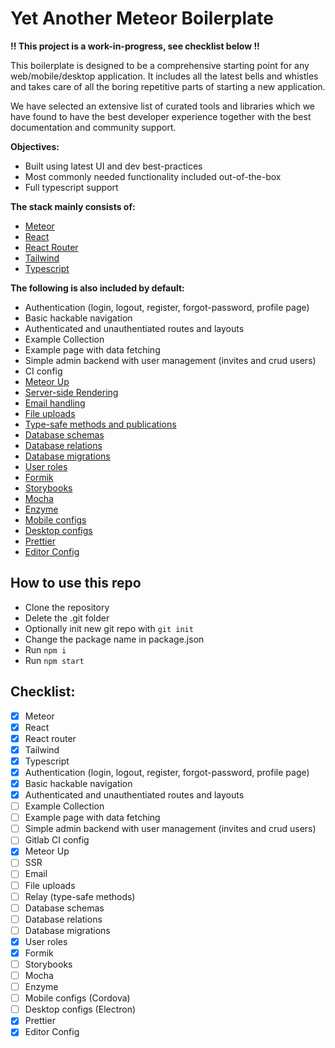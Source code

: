 # Yet Another Meteor Boilerplate

**!! This project is a work-in-progress, see checklist below !!**

This boilerplate is designed to be a comprehensive starting point for any web/mobile/desktop application. It includes all the latest bells and whistles and takes care of all the boring repetitive parts of starting a new application.

We have selected an extensive list of curated tools and libraries which we have found to have the best developer experience together with the best documentation and community support.

**Objectives:**
* Built using latest UI and dev best-practices
* Most commonly needed functionality included out-of-the-box
* Full typescript support

**The stack mainly consists of:**
* [Meteor](https://meteor.com/)
* [React](https://react.dev/)
* [React Router](https://reactrouter.com/en/main)
* [Tailwind](https://tailwindcss.com/)
* [Typescript](https://www.typescriptlang.org/)

**The following is also included by default:**
* Authentication (login, logout, register, forgot-password, profile page)
* Basic hackable navigation
* Authenticated and unauthentiated routes and layouts
* Example Collection
* Example page with data fetching
* Simple admin backend with user management (invites and crud users)
* CI config
* [Meteor Up](https://meteor-up.com/)
* [Server-side Rendering](https://docs.meteor.com/packages/server-render.html)
* [Email handling](https://docs.meteor.com/api/email.html)
* [File uploads](https://github.com/veliovgroup/Meteor-Files)
* [Type-safe methods and publications](https://github.com/zodern/meteor-relay)
* [Database schemas](https://github.com/Meteor-Community-Packages/meteor-collection2)
* [Database relations](https://github.com/cult-of-coders/grapher)
* [Database migrations](https://github.com/percolatestudio/meteor-migrations)
* [User roles](https://github.com/Meteor-Community-Packages/meteor-roles)
* [Formik](https://formik.org/)
* [Storybooks](https://storybook.js.org/)
* [Mocha](https://mochajs.org/)
* [Enzyme](https://enzymejs.github.io/enzyme/)
* [Mobile configs](https://guide.meteor.com/cordova)
* [Desktop configs](https://github.com/Meteor-Community-Packages/meteor-desktop)
* [Prettier](https://prettier.io/)
* [Editor Config](https://editorconfig.org/)


## How to use this repo

* Clone the repository
* Delete the .git folder
* Optionally init new git repo with `git init`
* Change the package name in package.json
* Run `npm i`
* Run `npm start`

## Checklist:
- [x] Meteor
- [x] React
- [x] React router
- [x] Tailwind
- [x] Typescript
- [x] Authentication (login, logout, register, forgot-password, profile page)
- [x] Basic hackable navigation
- [x] Authenticated and unauthentiated routes and layouts
- [ ] Example Collection
- [ ] Example page with data fetching
- [ ] Simple admin backend with user management (invites and crud users)
- [ ] Gitlab CI config
- [x] Meteor Up
- [ ] SSR
- [ ] Email
- [ ] File uploads
- [ ] Relay (type-safe methods)
- [ ] Database schemas
- [ ] Database relations
- [ ] Database migrations
- [x] User roles
- [x] Formik
- [ ] Storybooks
- [ ] Mocha
- [ ] Enzyme
- [ ] Mobile configs (Cordova)
- [ ] Desktop configs (Electron)
- [x] Prettier
- [x] Editor Config
